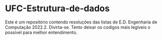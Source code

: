 # UFC-Estrutura-de-dados
Este é um repositório contendo resoluções das listas de E.D. Engenharia de Computação 2022.2. Divirta-se.
Tento deixar os codigos mais legíveis o possível para melhor entendimento.
